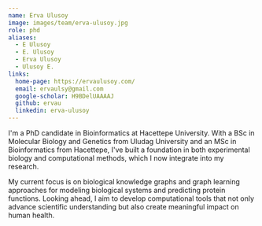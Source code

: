 ```yaml
---
name: Erva Ulusoy
image: images/team/erva-ulusoy.jpg
role: phd
aliases:
  - E Ulusoy
  - E. Ulusoy
  - Erva Ulusoy
  - Ulusoy E.
links:
  home-page: https://ervaulusoy.com/
  email: ervaulsy@gmail.com
  google-scholar: H9BDelUAAAAJ
  github: ervau
  linkedin: erva-ulusoy
---
```


I'm a PhD candidate in Bioinformatics at Hacettepe University. With a BSc in Molecular Biology and Genetics from Uludag University and an MSc in Bioinformatics from Hacettepe, I've built a foundation in both experimental biology and computational methods, which I now integrate into my research.

My current focus is on biological knowledge graphs and graph learning approaches for modeling biological systems and predicting protein functions. Looking ahead, I aim to develop computational tools that not only advance scientific understanding but also create meaningful impact on human health.